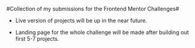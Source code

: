 #Collection of my submissions for the Frontend Mentor Challenges#

+ Live version of projects will be up in the near future.

+ Landing page for the whole challenge will be made after building out first 5-7 projects.